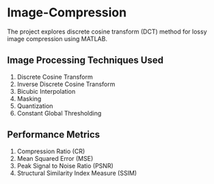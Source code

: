 # Image-Compression
The project explores discrete cosine transform (DCT) method for lossy image compression using MATLAB.

## Image Processing Techniques Used
1. Discrete Cosine Transform
2. Inverse Discrete Cosine Transform
3. Bicubic Interpolation
4. Masking
5. Quantization
6. Constant Global Thresholding

## Performance Metrics
1. Compression Ratio (CR)
2. Mean Squared Error (MSE)
3. Peak Signal to Noise Ratio (PSNR)
4. Structural Similarity Index Measure (SSIM)

